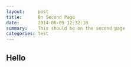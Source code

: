```yaml
---
layout:     post
title:      On Second Page
date:       2014-06-09 12:32:18
summary:    This should be on the second page
categories: test
---
```


## Hello